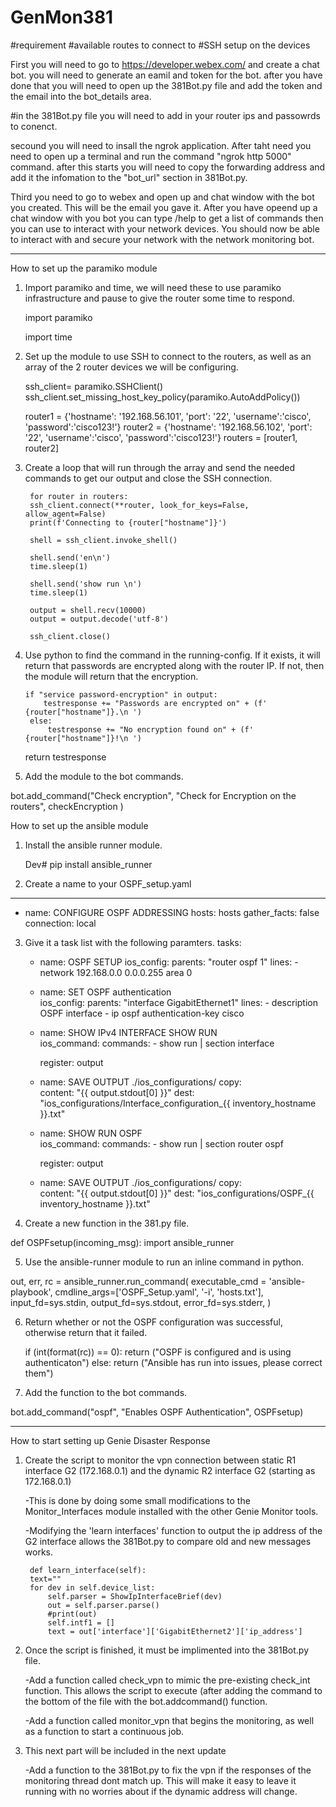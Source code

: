 # GenMon381

#requirement
#available routes to connect to
#SSH setup on the devices

First you will need to go to https://developer.webex.com/ and create a chat bot. you will need to generate an eamil and token for the bot.
after you have done that you will need to open up the 381Bot.py file and add the token and the email into the bot_details area.

#in the 381Bot.py file you will need to add in your router ips and passowrds to conenct.

secound you will need to insall the ngrok application. After taht need you need to open up a terminal and run the command "ngrok http 5000" command. after this starts you will need to copy the forwarding address and add it the infomation to the "bot_url" section in 381Bot.py. 

Third you need to go to webex and open up and chat window with the bot you created. This will be the email you gave it. After you have opeend up a chat window with you bot you can type /help to get a list of commands then you can use to interact with your network devices. You should now be able to interact with and secure your network with the network monitoring bot.

---

How to set up the paramiko module

1. Import paramiko and time, we will need these to use paramiko infrastructure and pause to give the router some time to respond.

	import paramiko
	
	import time

2. Set up the module to use SSH to connect to the routers, as well as an array of the 2 router devices we will be configuring.

    ssh_client= paramiko.SSHClient()  
    ssh_client.set_missing_host_key_policy(paramiko.AutoAddPolicy())

    router1 = {'hostname': '192.168.56.101', 'port': '22', 'username':'cisco', 'password':'cisco123!'}
    router2 = {'hostname': '192.168.56.102', 'port': '22', 'username':'cisco', 'password':'cisco123!'}
    routers = [router1, router2]

3. Create a loop that will run through the array and send the needed commands to get our output and close the SSH connection.


        for router in routers:
        ssh_client.connect(**router, look_for_keys=False, allow_agent=False)  
        print(f'Connecting to {router["hostname"]}')

        shell = ssh_client.invoke_shell()

        shell.send('en\n') 
        time.sleep(1)

        shell.send('show run \n')
        time.sleep(1)

        output = shell.recv(10000)
        output = output.decode('utf-8') 

        ssh_client.close()

4. Use python to find the command in the running-config. If it exists, it will return that passwords are encrypted along with the router IP. If not,
then the module will return that the encryption.

       if "service password-encryption" in output:
           testresponse += "Passwords are encrypted on" + (f' {router["hostname"]}.\n ') 
        else:
            testresponse += "No encryption found on" + (f' {router["hostname"]}!\n ')
    return testresponse

5. Add the module to the bot commands.

bot.add_command("Check encryption", "Check for Encryption on the routers", checkEncryption )

How to set up the ansible module

1. Install the ansible runner module.

	Dev# pip install ansible_runner
2. Create a name to your OSPF_setup.yaml

--- 
- name: CONFIGURE OSPF ADDRESSING 
  hosts: hosts
  gather_facts: false 
  connection: local 
 

3. Give it a task list with the following paramters.
  tasks: 
   - name: OSPF SETUP
     ios_config:
        parents: "router ospf 1"
        lines:
            - network 192.168.0.0 0.0.0.255 area 0

   - name: SET OSPF authentication  
     ios_config: 
       parents: "interface GigabitEthernet1" 
       lines: 
         - description OSPF interface
         - ip ospf authentication-key cisco

   - name: SHOW IPv4 INTERFACE SHOW RUN  
     ios_command: 
       commands: 
         - show run | section interface

     register: output 
 
   - name: SAVE OUTPUT ./ios_configurations/ 
     copy:  
       content: "{{ output.stdout[0] }}" 
       dest: "ios_configurations/Interface_configuration_{{ inventory_hostname }}.txt" 
   - name: SHOW RUN OSPF  
     ios_command: 
       commands: 
         - show run | section router ospf

     register: output 
 
   - name: SAVE OUTPUT ./ios_configurations/ 
     copy:  
       content: "{{ output.stdout[0] }}" 
       dest: "ios_configurations/OSPF_{{ inventory_hostname }}.txt" 


4. Create a new function in the 381.py file.

def OSPFsetup(incoming_msg):
import ansible_runner

5. Use the ansible-runner module to run an inline command in python.

out, err, rc = ansible_runner.run_command(
        executable_cmd = 'ansible-playbook',
        cmdline_args=['OSPF_Setup.yaml', '-i', 'hosts.txt'],
        input_fd=sys.stdin,
        output_fd=sys.stdout,
        error_fd=sys.stderr, )

6. Return whether or not the OSPF configuration was successful, otherwise return that it failed.

    if (int(format(rc)) == 0):
        return ("OSPF is configured and is using authenticaton")
    else:
        return ("Ansible has run into issues, please correct them")

7. Add the function to the bot commands.

bot.add_command("ospf", "Enables OSPF Authentication", OSPFsetup)

---

How to start setting up Genie Disaster Response

1. Create the script to monitor the vpn connection between static R1 interface G2 (172.168.0.1) and the dynamic R2 interface G2 (starting as 172.168.0.1)

	-This is done by doing some small modifications to the Monitor_Interfaces module installed with the other Genie Monitor tools.
	
	-Modifying the 'learn interfaces' function to output the ip address of the G2 interface allows the 381Bot.py to compare old and new messages works. 
	
	    def learn_interface(self):
		text=""
		for dev in self.device_list:
		    self.parser = ShowIpInterfaceBrief(dev)
		    out = self.parser.parse()
		    #print(out)
		    self.intf1 = []
		    text = out['interface']['GigabitEthernet2']['ip_address']
		    
2. Once the script is finished, it must be implimented into the 381Bot.py file.

	-Add a function called check_vpn to mimic the pre-existing check_int function. This allows the script to execute (after adding the command to the bottom of the file with the bot.addcommand() function.
	
	-Add a function called monitor_vpn that begins the monitoring, as well as a function to start a continuous job. 

3. This next part will be included in the next update

	-Add a function to the 381Bot.py to fix the vpn if the responses of the monitoring thread dont match up. This will make it easy to leave it running with no worries about if the dynamic address will change.

